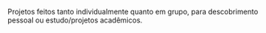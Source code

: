 Projetos feitos tanto individualmente quanto em grupo, para descobrimento pessoal ou estudo/projetos acadêmicos.
